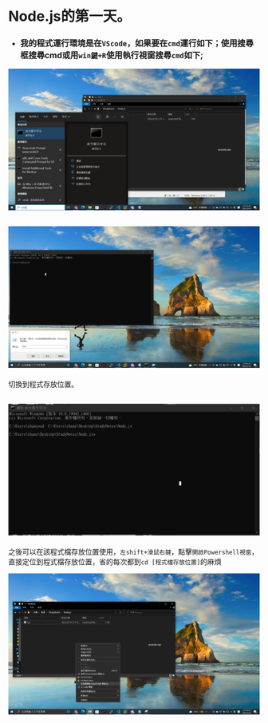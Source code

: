# Node.js的第一天。

* ### 我的程式運行環境是在`VScode`，如果要在`cmd`運行如下；使用搜尋框搜尋cmd或用`win鍵+R`使用執行視窗搜尋`cmd`如下;

![cmd範例圖](../範例圖片/cmd01.png)

![cmd範例圖](../範例圖片/cmd02.png)
---
切換到程式存放位置。

![cmd範例圖](../範例圖片/cmd03.png)
---
之後可以在該程式檔存放位置使用，`左shift+滑鼠右鍵`，點擊`開啟Powershell視窗`，直接定位到程式檔存放位置，省的每次都到`cd [程式檔存放位置]`的麻煩

![cmd範例圖](../範例圖片/cmd04.png)
